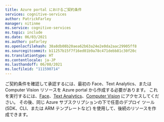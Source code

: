 ```yaml
---
title: Azure portal におけるご契約条件
services: cognitive-services
author: PatrickFarley
manager: nitinme
ms.service: cognitive-services
ms.topic: include
ms.date: 06/03/2021
ms.author: pafarley
ms.openlocfilehash: 38a8db08b20aea62b63a24e2e0da2aac29905ff8
ms.sourcegitcommit: b11257b15f7f16ed01b9a78c471debb81c30f20c
ms.translationtype: HT
ms.contentlocale: ja-JP
ms.lasthandoff: 06/08/2021
ms.locfileid: "111590714"
---
```

ご契約条件を確認して承認するには、最初の Face、Text Analytics、または Computer Vision リソースを Azure portal から作成する必要があります。 これを実行するには、[Face](https://portal.azure.com/#create/Microsoft.CognitiveServicesFace)、[Text Analytics](https://ms.portal.azure.com/#create/Microsoft.CognitiveServicesTextAnalytics)、[Computer Vision](https://portal.azure.com/#create/Microsoft.CognitiveServicesComputerVision) にアクセスしてください。 その後、同じ Azure サブスクリプションの下で任意のデプロイ ツール (SDK、CLI、または ARM テンプレートなど) を使用して、後続のリソースを作成できます。
